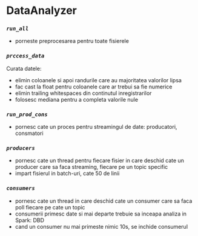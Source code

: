 # DataAnalyzer

### *`run_all`*
+ porneste preprocesarea pentru toate fisierele

### *`prccess_data`*
Curata datele:
+ elimin coloanele si apoi randurile care au majoritatea valorilor lipsa
+ fac cast la float pentru coloanele care ar trebui sa fie numerice
+ elimin trailing whitespaces din continutul inregistrarilor
+ folosesc mediana pentru a completa valorile nule

### *`run_prod_cons`*
+ pornesc cate un proces pentru streamingul de date: producatori, consmatori

### *`producers`*
+ pornesc cate un thread pentru fiecare fisier in care deschid cate un producer care sa faca streaming, fiecare pe un topic specific
+ impart fisierul in batch-uri, cate 50 de linii

### *`consumers`*
+ pornesc cate un thread in care deschid cate un consumer care sa faca poll fiecare pe cate un topic
+ consumerii primesc date si mai departe trebuie sa inceapa analiza in Spark: DBD
+ cand un consumer nu mai primeste nimic 10s, se inchide consumerul
